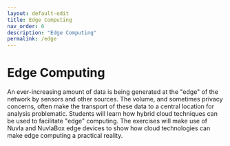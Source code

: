 ```yaml
---
layout: default-edit
title: Edge Computing
nav_order: 6
description: "Edge Computing"
permalink: /edge
---
```


# Edge Computing

An ever-increasing amount of data is being generated at the "edge" of
the network by sensors and other sources. The volume, and sometimes
privacy concerns, often make the transport of these data to a central
location for analysis problematic.  Students will learn how hybrid
cloud techniques can be used to facilitate "edge" computing. The
exercises will make use of Nuvla and NuvlaBox edge devices to show how
cloud technologies can make edge computing a practical reality.
